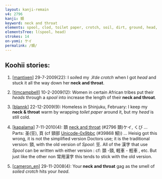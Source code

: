 ```yaml
---
layout: kanji-remain
v4: 2796
kanji: 頚
keyword: neck and throat
elements: spool, clod, toilet paper, crotch, soil, dirt, ground, head, beans, table, one, mouth, head, page, one, ceiling, drop, shellfish, shell, clam, oyster, eye, animal legs, eight
elementsTree: l(spool, head)
strokes: 14
on-yomi: ケイ
permalink: /頚/
---
```


## Koohii stories: 

1) [<a href="http://kanji.koohii.com/profile/mantixen">mantixen</a>] 29-7-2009(22): I <em>soil</em>ed my <em>ヌde crotch</em> when I got <em>head</em> and stuck it all the way down her<strong> neck and throat</strong>.

2) [<a href="http://kanji.koohii.com/profile/timcampbell">timcampbell</a>] 10-2-2009(12): Women in certain African tribes put their <em>heads</em> through a <em>spool</em> into increase the length of their<strong> neck and throat</strong>.

3) [<a href="http://kanji.koohii.com/profile/blannk">blannk</a>] 22-12-2009(9): Homeless in Shinjuku, February: I keep my <strong>neck &amp; throat</strong> warm by wrapping <em>toilet paper</em> around it, but my <em>head</em> is still cold.

4) [<a href="http://kanji.koohii.com/profile/kapalama">kapalama</a>] 7-11-2010(4): 頚 <a href="../v4/2796.html">neck and throat</a> (#2796 頚)ケイ, くび ... Parts: 圣(巠), 頁 (cf 頸部 <a href="http://kanji.koohii.com/study/kanji/39868">Unicode-0x9bbc</a> (#39868 鮼)) ... Heisig got this wrong, it is not the simplified version Doctors use; it is the traditional version: 頸, with the old version of <em>Spool</em>: 巠. All of the 漢字 that use <em>Spool</em> can be written with either version : cf: 頚 -頸, 軽車 - 輕車 , etc. But just like the other non 常用漢字 this tends to stick with the old version.

5) [<a href="http://kanji.koohii.com/profile/cameron_en">cameron_en</a>] 29-11-2008(4): Your<strong> neck and throat</strong> gag as the smell of <em>soiled crotch</em> hits your <em>head</em>.

